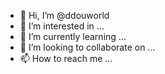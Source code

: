 - 👋 Hi, I’m @ddouworld
- 👀 I’m interested in ...
- 🌱 I’m currently learning ...
- 💞️ I’m looking to collaborate on ...
- 📫 How to reach me ...

<!---
ddouworld/ddouworld is a ✨ special ✨ repository because its `README.md` (this file) appears on your GitHub profile.
You can click the Preview link to take a look at your changes.
--->

